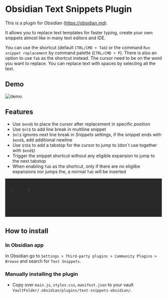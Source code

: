 # Obsidian Text Snippets Plugin

This is a plugin for Obsidian (https://obsidian.md).

It allows you to replace text templates for faster typing, create your own snippets almost like in many text editors and IDE. 

You can use the shortcut (default `CTRL/CMD + Tab`) or the command `Run snippet replacement` by command palette (`CTRL/CMD + P`). There is also an option to use `Tab` as the shortcut instead. The cursor need to be on the word you want to replace. You can replace text with spaces by selecting all the text.

## Demo

![demo](https://raw.githubusercontent.com/ArianaKhit/text-snippets-obsidian/main/demo.gif)

## Features

- Use ```$end$``` to place the cursor after replacement in specific position
- Use ```$nl$``` to add line break in multiline snippet
- ```$nl$``` ignores next line break in _Snippets_ settings, if the snippet ends with ```$end$```, add additional newline
- Use ```$tb$``` to add a tabstop for the cursor to jump to (don`t use together with ```$end$```)
- Trigger the snippet shortcut without any eligible expansion to jump to the next tabstop
- When enabling `Tab` as the shortcut, only if there are no eligilbe expansions nor jumps the, a normal `Tab` will be inserted

![tabstop-demo](https://raw.githubusercontent.com/Arax20/text-snippets-obsidian/main/tabstop_demo.gif)

## How to install

### In Obsidian app

In Obsidian go to `Settings > Third-party plugins > Community Plugins > Browse` and search for `Text Snippets`.

### Manually installing the plugin

- Copy over `main.js`, `styles.css`, `manifest.json` to your vault `VaultFolder/.obsidian/plugins/text-snippets-obsidian/`.

